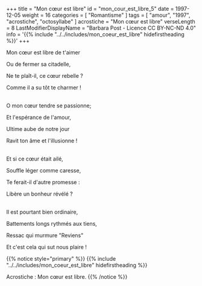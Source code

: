 +++
title = "Mon cœur est libre"
id = "mon_cour_est_libre_5"
date = 1997-12-05
weight = 16
categories = [ "Romantisme" ]
tags = [ "amour", "1997", "acrostiche", "octosyllabe" ]
acrostiche = "Mon cœur est libre"
verseLength = 8
LastModifierDisplayName = "Barbara Post - Licence CC BY-NC-ND 4.0"
info = '{{% include "../../includes/mon_coeur_est_libre" hidefirstheading %}}'
+++

Mon cœur est libre de t'aimer

Ou de fermer sa citadelle,

Ne te plaît-il, ce cœur rebelle ?

Comme il a su tôt te charmer !

 \
O mon cœur tendre se passionne;

Et l'espérance de l'amour,

Ultime aube de notre jour

Ravit ton âme et l'illusionne !

 \
Et si ce cœur était ailé,

Souffle léger comme caresse,

Te ferait-il d'autre promesse :

Libère un bonheur révélé ?

 \
Il est pourtant bien ordinaire,

Battements longs rythmés aux tiens,

Ressac qui murmure "Reviens"

Et c'est cela qui sut nous plaire !

{{% notice style="primary" %}}
{{% include "../../includes/mon_coeur_est_libre" hidefirstheading %}}

Acrostiche : Mon cœur est libre.
{{% /notice %}}
